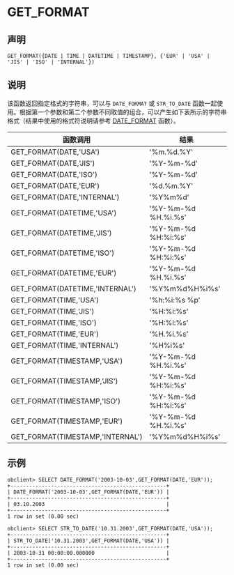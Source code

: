 GET_FORMAT 
===============================



声明 
-----------------------

```unknow
GET_FORMAT({DATE | TIME | DATETIME | TIMESTAMP}, {'EUR' | 'USA' | 'JIS' | 'ISO' | 'INTERNAL'})
```



说明 
-----------------------

该函数返回指定格式的字符串，可以与 `DATE_FORMAT` 或 `STR_TO_DATE` 函数一起使用。根据第一个参数和第二个参数不同取值的组合，可以产生如下表所示的字符串格式（结果中使用的格式符说明请参考 [DATE_FORMAT](/zh-CN/10.sql-reference-mysql-mode/4.functions/2.functions-1/1.date-and-time-functions-1/10.DATE_FORMAT.md) 函数）。


|               函数调用               |         结果          |
|----------------------------------|---------------------|
| GET_FORMAT(DATE,'USA')           | '%m.%d.%Y'          |
| GET_FORMAT(DATE,'JIS')           | '%Y-%m-%d'          |
| GET_FORMAT(DATE,'ISO')           | '%Y-%m-%d'          |
| GET_FORMAT(DATE,'EUR')           | '%d.%m.%Y'          |
| GET_FORMAT(DATE,'INTERNAL')      | '%Y%m%d'            |
| GET_FORMAT(DATETIME,'USA')       | '%Y-%m-%d %H.%i.%s' |
| GET_FORMAT(DATETIME,'JIS')       | '%Y-%m-%d %H:%i:%s' |
| GET_FORMAT(DATETIME,'ISO')       | '%Y-%m-%d %H:%i:%s' |
| GET_FORMAT(DATETIME,'EUR')       | '%Y-%m-%d %H.%i.%s' |
| GET_FORMAT(DATETIME,'INTERNAL')  | '%Y%m%d%H%i%s'      |
| GET_FORMAT(TIME,'USA')           | '%h:%i:%s %p'       |
| GET_FORMAT(TIME,'JIS')           | '%H:%i:%s'          |
| GET_FORMAT(TIME,'ISO')           | '%H:%i:%s'          |
| GET_FORMAT(TIME,'EUR')           | '%H.%i.%s'          |
| GET_FORMAT(TIME,'INTERNAL')      | '%H%i%s'            |
| GET_FORMAT(TIMESTAMP,'USA')      | '%Y-%m-%d %H.%i.%s' |
| GET_FORMAT(TIMESTAMP,'JIS')      | '%Y-%m-%d %H:%i:%s' |
| GET_FORMAT(TIMESTAMP,'ISO')      | '%Y-%m-%d %H:%i:%s' |
| GET_FORMAT(TIMESTAMP,'EUR')      | '%Y-%m-%d %H.%i.%s' |
| GET_FORMAT(TIMESTAMP,'INTERNAL') | '%Y%m%d%H%i%s'      |



示例 
-----------------------

```unknow
obclient> SELECT DATE_FORMAT('2003-10-03',GET_FORMAT(DATE,'EUR'));
+--------------------------------------------------+
| DATE_FORMAT('2003-10-03',GET_FORMAT(DATE,'EUR')) |
+--------------------------------------------------+
| 03.10.2003                                       |
+--------------------------------------------------+
1 row in set (0.00 sec)

obclient> SELECT STR_TO_DATE('10.31.2003',GET_FORMAT(DATE,'USA'));
+--------------------------------------------------+
| STR_TO_DATE('10.31.2003',GET_FORMAT(DATE,'USA')) |
+--------------------------------------------------+
| 2003-10-31 00:00:00.000000                       |
+--------------------------------------------------+
1 row in set (0.00 sec)
```


